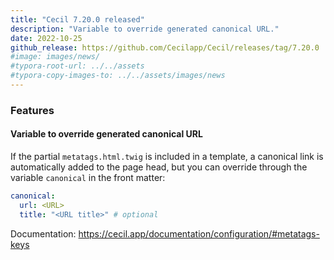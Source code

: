 ```yaml
---
title: "Cecil 7.20.0 released"
description: "Variable to override generated canonical URL."
date: 2022-10-25
github_release: https://github.com/Cecilapp/Cecil/releases/tag/7.20.0
#image: images/news/
#typora-root-url: ../../assets
#typora-copy-images-to: ../../assets/images/news
---
```


### Features

#### Variable to override generated canonical URL

If the partial `metatags.html.twig` is included in a template, a canonical link is automatically added to the page head, but you can override through the variable `canonical` in the front matter:

```yaml
canonical:
  url: <URL>
  title: "<URL title>" # optional
```

Documentation: <https://cecil.app/documentation/configuration/#metatags-keys>

